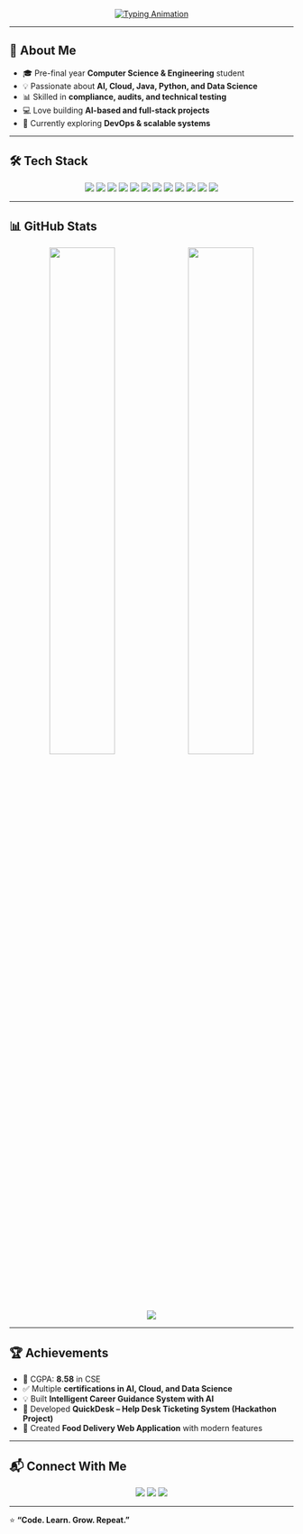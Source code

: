 <!-- Typing SVG -->
<p align="center">
  <a href="https://github.com/DenverCoder1/readme-typing-svg">
    <img src="https://readme-typing-svg.herokuapp.com?font=Fira+Code&weight=600&size=26&duration=3000&pause=1000&color=00C4FF&center=true&vCenter=true&width=600&lines=Hey%2C+I'm+Nilesh+Chhabra+👋;CSE+Student+%7C+Future+Software+Engineer;AI+%7C+Cloud+%7C+Data+Science+Enthusiast;Open-Source+%7C+Problem+Solver+%7C+Learner" alt="Typing Animation" />
  </a>
</p>

---

## 🚀 About Me  
- 🎓 Pre-final year **Computer Science & Engineering** student  
- 💡 Passionate about **AI, Cloud, Java, Python, and Data Science**  
- 📊 Skilled in **compliance, audits, and technical testing**  
- 💻 Love building **AI-based and full-stack projects**  
- 🌱 Currently exploring **DevOps & scalable systems**  

---

## 🛠️ Tech Stack  

<p align="center">
  <!-- Languages -->
  <img src="https://img.shields.io/badge/Java-ED8B00?style=for-the-badge&logo=openjdk&logoColor=white" />
  <img src="https://img.shields.io/badge/Python-3776AB?style=for-the-badge&logo=python&logoColor=white" />
  <img src="https://img.shields.io/badge/C++-00599C?style=for-the-badge&logo=cplusplus&logoColor=white" />
  <img src="https://img.shields.io/badge/JavaScript-F7E017?style=for-the-badge&logo=javascript&logoColor=black" />
  <img src="https://img.shields.io/badge/PHP-4F5B93?style=for-the-badge&logo=php&logoColor=white" />
  
  <!-- Web -->
  <img src="https://img.shields.io/badge/HTML5-E44D26?style=for-the-badge&logo=html5&logoColor=white" />
  <img src="https://img.shields.io/badge/CSS3-1572B6?style=for-the-badge&logo=css3&logoColor=white" />
  
  <!-- Tools -->
  <img src="https://img.shields.io/badge/MySQL-00758F?style=for-the-badge&logo=mysql&logoColor=white" />
  <img src="https://img.shields.io/badge/MongoDB-4EA94B?style=for-the-badge&logo=mongodb&logoColor=white" />
  <img src="https://img.shields.io/badge/Git-F05033?style=for-the-badge&logo=git&logoColor=white" />
  <img src="https://img.shields.io/badge/GitHub-181717?style=for-the-badge&logo=github&logoColor=white" />
  <img src="https://img.shields.io/badge/AWS-232F3E?style=for-the-badge&logo=amazon-aws&logoColor=white" />
</p>

---

## 📊 GitHub Stats  

<p align="center">
  <img width="48%" src="https://github-readme-stats.vercel.app/api?username=NileshChhabra&show_icons=true&theme=radical" />
  <img width="48%" src="https://github-readme-streak-stats.herokuapp.com/?user=NileshChhabra&theme=radical" />
</p>

<p align="center">
  <img src="https://github-readme-activity-graph.vercel.app/graph?username=NileshChhabra&theme=react-dark" />
</p>

---

## 🏆 Achievements  

- 🥇 CGPA: **8.58** in CSE  
- ✅ Multiple **certifications in AI, Cloud, and Data Science**  
- 💡 Built **Intelligent Career Guidance System with AI**  
- 🍴 Developed **QuickDesk – Help Desk Ticketing System (Hackathon Project)**  
- 🍔 Created **Food Delivery Web Application** with modern features  

---

## 📬 Connect With Me  

<p align="center">
  <a href="https://linkedin.com/in/nilesh-chhabra"><img src="https://img.shields.io/badge/LinkedIn-0A66C2?style=for-the-badge&logo=linkedin&logoColor=white"/></a>
  <a href="mailto:nileshchhabra@gmail.com"><img src="https://img.shields.io/badge/Gmail-D44638?style=for-the-badge&logo=gmail&logoColor=white"/></a>
  <a href="https://github.com/NileshChhabra"><img src="https://img.shields.io/badge/GitHub-000?style=for-the-badge&logo=github&logoColor=white"/></a>
</p>

---

⭐ **“Code. Learn. Grow. Repeat.”**
